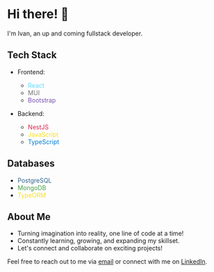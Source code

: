 # Hi there! 👋

I'm Ivan, an up and coming fullstack developer.

## Tech Stack

- Frontend: 
  - <span style="color: #61DAFB">React</span>
  - <span style="color: #757575">MUI</span>
  - <span style="color: #7952B3">Bootstrap</span>

- Backend: 
  - <span style="color: #E0234E">NestJS</span>
  - <span style="color: #F7DF1E">JavaScript</span>
  - <span style="color: #007ACC">TypeScript</span>

## Databases

- <span style="color: #336791">PostgreSQL</span>
- <span style="color: #47A248">MongoDB</span>
- <span style="color: #F7DF1E">TypeORM</span>

## About Me

- Turning imagination into reality, one line of code at a time!
- Constantly learning, growing, and expanding my skillset.
- Let's connect and collaborate on exciting projects!

Feel free to reach out to me via [email](mailto:ivan.apostolovski@gmail.com) or connect with me on [LinkedIn]([https://www.linkedin.com/in/yourname](https://www.linkedin.com/in/ivan-apostolovski-22b361211/)).

